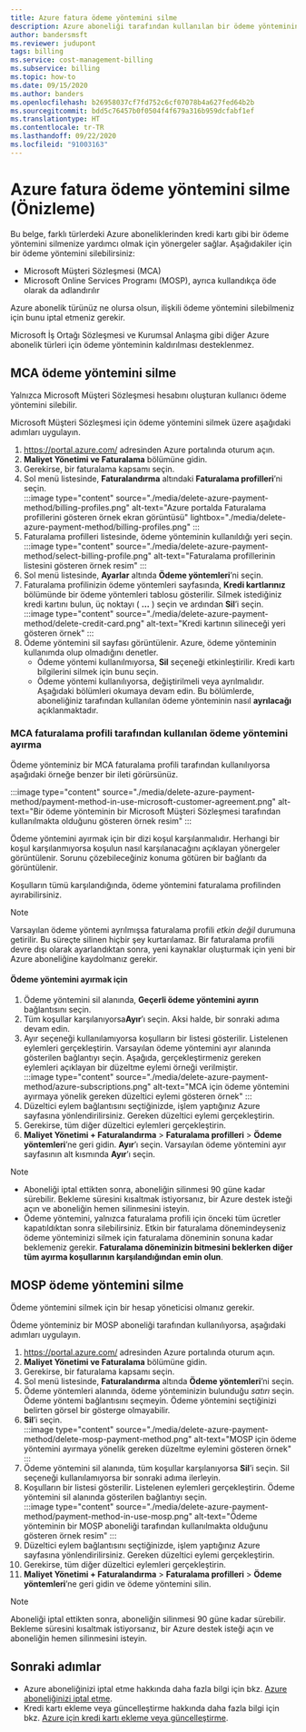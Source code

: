 ```yaml
---
title: Azure fatura ödeme yöntemini silme
description: Azure aboneliği tarafından kullanılan bir ödeme yönteminin nasıl silineceğini açıklar.
author: bandersmsft
ms.reviewer: judupont
tags: billing
ms.service: cost-management-billing
ms.subservice: billing
ms.topic: how-to
ms.date: 09/15/2020
ms.author: banders
ms.openlocfilehash: b26958037cf7fd752c6cf07078b4a627fed64b2b
ms.sourcegitcommit: bdd5c76457b0f0504f4f679a316b959dcfabf1ef
ms.translationtype: HT
ms.contentlocale: tr-TR
ms.lasthandoff: 09/22/2020
ms.locfileid: "91003163"
---
```

# <a name="delete-an-azure-billing-payment-method-preview"></a>Azure fatura ödeme yöntemini silme (Önizleme)

Bu belge, farklı türlerdeki Azure aboneliklerinden kredi kartı gibi bir ödeme yöntemini silmenize yardımcı olmak için yönergeler sağlar. Aşağıdakiler için bir ödeme yöntemini silebilirsiniz:

- Microsoft Müşteri Sözleşmesi (MCA)
- Microsoft Online Services Programı (MOSP), ayrıca kullandıkça öde olarak da adlandırılır

Azure abonelik türünüz ne olursa olsun, ilişkili ödeme yöntemini silebilmeniz için bunu iptal etmeniz gerekir.

Microsoft İş Ortağı Sözleşmesi ve Kurumsal Anlaşma gibi diğer Azure abonelik türleri için ödeme yönteminin kaldırılması desteklenmez.

## <a name="delete-an-mca-payment-method"></a>MCA ödeme yöntemini silme

Yalnızca Microsoft Müşteri Sözleşmesi hesabını oluşturan kullanıcı ödeme yöntemini silebilir.

Microsoft Müşteri Sözleşmesi için ödeme yöntemini silmek üzere aşağıdaki adımları uygulayın.

1. https://portal.azure.com/ adresinden Azure portalında oturum açın.
1. **Maliyet Yönetimi ve Faturalama** bölümüne gidin.
1. Gerekirse, bir faturalama kapsamı seçin.
1. Sol menü listesinde, **Faturalandırma** altındaki **Faturalama profilleri**’ni seçin.  
    :::image type="content" source="./media/delete-azure-payment-method/billing-profiles.png" alt-text="Azure portalda Faturalama profillerini gösteren örnek ekran görüntüsü" lightbox="./media/delete-azure-payment-method/billing-profiles.png" :::
1. Faturalama profilleri listesinde, ödeme yönteminin kullanıldığı yeri seçin.  
    :::image type="content" source="./media/delete-azure-payment-method/select-billing-profile.png" alt-text="Faturalama profillerinin listesini gösteren örnek resim" :::
1. Sol menü listesinde, **Ayarlar** altında **Ödeme yöntemleri**’ni seçin.
1. Faturalama profilinizin ödeme yöntemleri sayfasında, **Kredi kartlarınız** bölümünde bir ödeme yöntemleri tablosu gösterilir. Silmek istediğiniz kredi kartını bulun, üç noktayı ( **…** ) seçin ve ardından **Sil**’i seçin.  
    :::image type="content" source="./media/delete-azure-payment-method/delete-credit-card.png" alt-text="Kredi kartının silineceği yeri gösteren örnek" :::
1. Ödeme yöntemini sil sayfası görüntülenir. Azure, ödeme yönteminin kullanımda olup olmadığını denetler.
    - Ödeme yöntemi kullanılmıyorsa, **Sil** seçeneği etkinleştirilir. Kredi kartı bilgilerini silmek için bunu seçin.
    - Ödeme yöntemi kullanılıyorsa, değiştirilmeli veya ayrılmalıdır. Aşağıdaki bölümleri okumaya devam edin. Bu bölümlerde, aboneliğiniz tarafından kullanılan ödeme yönteminin nasıl **ayrılacağı** açıklanmaktadır.

### <a name="detach-payment-method-used-by-an-mca-billing-profile"></a>MCA faturalama profili tarafından kullanılan ödeme yöntemini ayırma

Ödeme yönteminiz bir MCA faturalama profili tarafından kullanılıyorsa aşağıdaki örneğe benzer bir ileti görürsünüz.

:::image type="content" source="./media/delete-azure-payment-method/payment-method-in-use-microsoft-customer-agreement.png" alt-text="Bir ödeme yönteminin bir Microsoft Müşteri Sözleşmesi tarafından kullanılmakta olduğunu gösteren örnek resim" :::

Ödeme yöntemini ayırmak için bir dizi koşul karşılanmalıdır. Herhangi bir koşul karşılanmıyorsa koşulun nasıl karşılanacağını açıklayan yönergeler görüntülenir. Sorunu çözebileceğiniz konuma götüren bir bağlantı da görüntülenir.

Koşulların tümü karşılandığında, ödeme yöntemini faturalama profilinden ayırabilirsiniz.

> [!NOTE]
> Varsayılan ödeme yöntemi ayrılmışsa faturalama profili _etkin değil_ durumuna getirilir. Bu süreçte silinen hiçbir şey kurtarılamaz. Bir faturalama profili devre dışı olarak ayarlandıktan sonra, yeni kaynaklar oluşturmak için yeni bir Azure aboneliğine kaydolmanız gerekir.

#### <a name="to-detach-a-payment-method"></a>Ödeme yöntemini ayırmak için

1. Ödeme yöntemini sil alanında, **Geçerli ödeme yöntemini ayırın** bağlantısını seçin.
1. Tüm koşullar karşılanıyorsa**Ayır**’ı seçin. Aksi halde, bir sonraki adıma devam edin.
1. Ayır seçeneği kullanılamıyorsa koşulların bir listesi gösterilir. Listelenen eylemleri gerçekleştirin. Varsayılan ödeme yöntemini ayır alanında gösterilen bağlantıyı seçin. Aşağıda, gerçekleştirmeniz gereken eylemleri açıklayan bir düzeltme eylemi örneği verilmiştir.  
    :::image type="content" source="./media/delete-azure-payment-method/azure-subscriptions.png" alt-text="MCA için ödeme yöntemini ayırmaya yönelik gereken düzeltici eylemi gösteren örnek" :::
1. Düzeltici eylem bağlantısını seçtiğinizde, işlem yaptığınız Azure sayfasına yönlendirilirsiniz. Gereken düzeltici eylemi gerçekleştirin.
1. Gerekirse, tüm diğer düzeltici eylemleri gerçekleştirin.
1. **Maliyet Yönetimi + Faturalandırma** > **Faturalama profilleri** > **Ödeme yöntemleri**’ne geri gidin. **Ayır**’ı seçin. Varsayılan ödeme yöntemini ayır sayfasının alt kısmında **Ayır**’ı seçin.

> [!NOTE]
> - Aboneliği iptal ettikten sonra, aboneliğin silinmesi 90 güne kadar sürebilir. Bekleme süresini kısaltmak istiyorsanız, bir Azure destek isteği açın ve aboneliğin hemen silinmesini isteyin.
> - Ödeme yöntemini, yalnızca faturalama profili için önceki tüm ücretler kapatıldıktan sonra silebilirsiniz. Etkin bir faturalama dönemindeyseniz ödeme yönteminizi silmek için faturalama döneminin sonuna kadar beklemeniz gerekir. **Faturalama döneminizin bitmesini beklerken diğer tüm ayırma koşullarının karşılandığından emin olun**.

## <a name="delete-a-mosp-payment-method"></a>MOSP ödeme yöntemini silme

Ödeme yöntemini silmek için bir hesap yöneticisi olmanız gerekir.

Ödeme yönteminiz bir MOSP aboneliği tarafından kullanılıyorsa, aşağıdaki adımları uygulayın.

1. https://portal.azure.com/ adresinden Azure portalında oturum açın.
1. **Maliyet Yönetimi ve Faturalama** bölümüne gidin.
1. Gerekirse, bir faturalama kapsamı seçin.
1. Sol menü listesinde, **Faturalandırma** altında **Ödeme yöntemleri**’ni seçin.
1. Ödeme yöntemleri alanında, ödeme yönteminizin bulunduğu _satırı_ seçin. Ödeme yöntemi bağlantısını seçmeyin. Ödeme yöntemini seçtiğinizi belirten görsel bir gösterge olmayabilir.
1. **Sil**’i seçin.  
    :::image type="content" source="./media/delete-azure-payment-method/delete-mosp-payment-method.png" alt-text="MOSP için ödeme yöntemini ayırmaya yönelik gereken düzeltme eylemini gösteren örnek" :::
1. Ödeme yöntemini sil alanında, tüm koşullar karşılanıyorsa **Sil**’i seçin. Sil seçeneği kullanılamıyorsa bir sonraki adıma ilerleyin.
1. Koşulların bir listesi gösterilir. Listelenen eylemleri gerçekleştirin. Ödeme yöntemini sil alanında gösterilen bağlantıyı seçin.  
    :::image type="content" source="./media/delete-azure-payment-method/payment-method-in-use-mosp.png" alt-text="Ödeme yönteminin bir MOSP aboneliği tarafından kullanılmakta olduğunu gösteren örnek resim" :::
1. Düzeltici eylem bağlantısını seçtiğinizde, işlem yaptığınız Azure sayfasına yönlendirilirsiniz. Gereken düzeltici eylemi gerçekleştirin.
1. Gerekirse, tüm diğer düzeltici eylemleri gerçekleştirin.
1. **Maliyet Yönetimi + Faturalandırma** > **Faturalama profilleri** > **Ödeme yöntemleri**’ne geri gidin ve ödeme yöntemini silin.

> [!NOTE]
> Aboneliği iptal ettikten sonra, aboneliğin silinmesi 90 güne kadar sürebilir. Bekleme süresini kısaltmak istiyorsanız, bir Azure destek isteği açın ve aboneliğin hemen silinmesini isteyin.

## <a name="next-steps"></a>Sonraki adımlar

- Azure aboneliğinizi iptal etme hakkında daha fazla bilgi için bkz. [Azure aboneliğinizi iptal etme](cancel-azure-subscription.md).
- Kredi kartı ekleme veya güncelleştirme hakkında daha fazla bilgi için bkz. [Azure için kredi kartı ekleme veya güncelleştirme](change-credit-card.md).